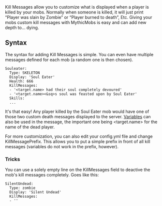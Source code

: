 Kill Messages allow you to customize what is displayed when a player is killed by your mobs. Normally when someone is killed, it will just print “Player was slain by Zombie” or “Player burned to death”, Etc. Giving your mobs custom kill messages with MythicMobs is easy and can add new depth to… dying.

Syntax
------

The syntax for adding Kill Messages is simple. You can even have multiple messages defined for each mob (a random one is then chosen).

    Souleater:
      Type: SKELETON
      Display: 'Soul Eater'
      Health: 666
      KillMessages:
      - '<target.name> had their soul completely devoured'
      - '<target.name><&sq>s soul was feasted upon by Soul Eater'
      Skills:
      ...

It's that easy! Any player killed by the Soul Eater mob would have one of those two custom death messages displayed to the server. [Variables](/Skills/Placeholders) can also be used in the message, the important one being <target.name> for the name of the dead player.

For more customization, you can also edit your config.yml file and change KillMessagePrefix. This allows you to put a simple prefix in front of all kill messages (variables do not work in the prefix, however).


### Tricks

You can use a solely empty line on the KillMessages field to deactive the mob's kill messages completely. Goes like this:

    SilentUndead:
      Type: zombie
      Display: 'Silent Undead'
      KillMessages:
      - ''